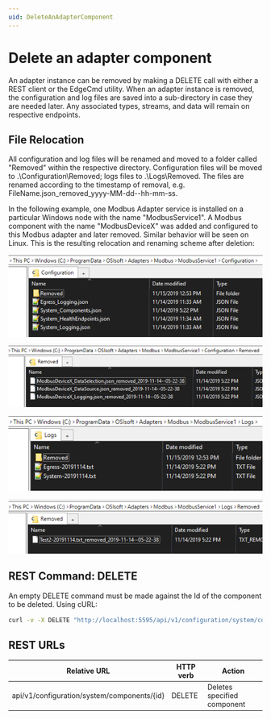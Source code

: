 ```yaml
---
uid: DeleteAnAdapterComponent
---
```


# Delete an adapter component

An adapter instance can be removed by making a DELETE call with either a REST client or the EdgeCmd utility. When an adapter instance is removed, the configuration and log files are saved into a sub-directory in case they are needed later. Any associated types, streams, and data will remain on respective endpoints.

## File Relocation

All configuration and log files will be renamed and moved to a folder called "Removed" within the respective directory. Configuration files will be moved to .\Configuration\Removed; logs files to .\Logs\Removed. The files are renamed according to the timestamp of removal, e.g. FileName.json_removed_yyyy-MM-dd--hh-mm-ss.

In the following example, one Modbus Adapter service is installed on a particular Windows node with the name "ModbusService1". A Modbus component with the name "ModbusDeviceX" was added and configured to this Modbus adapter and later removed. Similar behavior will be seen on Linux. This is the resulting relocation and renaming scheme after deletion:

![ConfigurationFolder](../images/ConfigurationFolder.png)

![RemovedConfigurations](../images/RemovedConfigurations.png)

![LogsFolder](../images/LogsFolder.png)

![RemovedLogs](../images/RemovedLogs.png)


## REST Command: DELETE

An empty DELETE command must be made against the Id of the component to be deleted. Using cURL:

```bash
curl -v -X DELETE "http://localhost:5595/api/v1/configuration/system/components/ComponentIdToBeDeleted"
```

## REST URLs
| Relative URL                                              | HTTP verb | Action               |
|-----------------------------------------------------------|-----------|----------------------|
| api/v1/configuration/system/components/{id}      | DELETE       | Deletes specified component |

